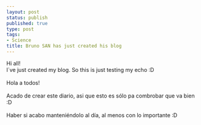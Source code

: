 ```yaml
--- 
layout: post
status: publish
published: true
type: post
tags: 
- Science
title: Bruno SAN has just created his blog
---
```

Hi all!
<br />I´ve just created my blog. So this is just testing my echo :D
<br />
<br />Hola a todos!
<br />
<br />Acado de crear este diario, asi que esto es sólo pa combrobar que va bien :D
<br />
<br />Haber si acabo manteniéndolo al día, al menos con lo importante :D
<br />
